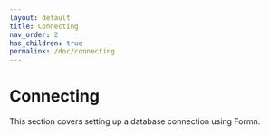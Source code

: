 ```yaml
---
layout: default
title: Connecting
nav_order: 2
has_children: true
permalink: /doc/connecting
---
```


# Connecting

This section covers setting up a database connection using Formn.
